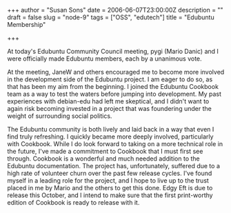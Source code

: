 +++
author = "Susan Sons"
date = 2006-06-07T23:00:00Z
description = ""
draft = false
slug = "node-9"
tags = ["OSS", "edutech"]
title = "Edubuntu Membership"

+++

At today's Edubuntu Community Council meeting, pygi (Mario Danic) and I were officially made Edubuntu members, each by a unanimous vote.

At the meeting, JaneW and others encouraged me to become more involved in the development side of the Edubuntu project. I am eager to do so, as that has been my aim from the beginning. I joined the Edubuntu Cookbook team as a way to test the waters before jumping into development. My past experiences with debian-edu had left me skeptical, and I didn't want to again risk becoming invested in a project that was foundering under the weight of surrounding social politics.

The Edubuntu community is both lively and laid back in a way that even I find truly refreshing. I quickly became more deeply involved, particularly with Cookbook. While I do look forward to taking on a more technical role in the future, I've made a commitment to Cookbook that I must first see through. Cookbook is a wonderful and much needed addition to the Edubuntu documentation. The project has, unfortunately, suffered due to a high rate of volunteer churn over the past few release cycles. I've found myself in a leading role for the project, and I hope to live up to the trust placed in me by Mario and the others to get this done. Edgy Eft is due to release this October, and I intend to make sure that the first print-worthy edition of Cookbook is ready to release with it.

